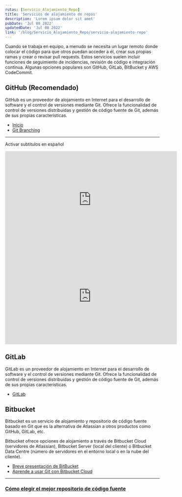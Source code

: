 ```yaml
---
rutas: [Servicio_Alojamiento_Repo]
title: 'Servicios de alojamiento de repos'
description: 'Lorem ipsum dolor sit amet'
pubDate: 'Jul 08 2022'
updatedDate: 'Jul 08 2022'
link: '/blog/Servicio_Alojamiento_Repo/servicio-alojamiento-repo'
---
```


Cuando se trabaja en equipo, a menudo se necesita un lugar remoto donde colocar el código para que otros puedan acceder a él, crear sus propias ramas y crear o revisar pull requests. Estos servicios suelen incluir funciones de seguimiento de incidencias, revisión de código e integración continua. Algunas opciones populares son GitHub, GitLab, BitBucket y AWS CodeCommit.

## GitHub (Recomendado)
GitHub es un proveedor de alojamiento en Internet para el desarrollo de software y el control de versiones mediante Git. Ofrece la funcionalidad de control de versiones distribuidas y gestión de código fuente de Git, además de sus propias características.

* [Inicio](https://docs.github.com/es/get-started/quickstart)
* [Git Branching](https://learngitbranching.js.org/?locale=es_MX)

---
Activar subtitulos en español
<iframe width="560" height="315" src="https://www.youtube.com/embed/w3jLJU7DT5E?si=G1b5BLHXkTLIQK7a" title="YouTube video player" frameborder="0" allow="accelerometer; autoplay; clipboard-write; encrypted-media; gyroscope; picture-in-picture; web-share" allowfullscreen></iframe>

<iframe width="560" height="315" src="https://www.youtube.com/embed/wpISo9TNjfU?si=64cTlt2YcqRfPAkQ" title="YouTube video player" frameborder="0" allow="accelerometer; autoplay; clipboard-write; encrypted-media; gyroscope; picture-in-picture; web-share" allowfullscreen></iframe>

## GitLab
GitLab es un proveedor de alojamiento en Internet para el desarrollo de software y el control de versiones mediante Git. Ofrece la funcionalidad de control de versiones distribuidas y gestión de código fuente de Git, además de sus propias características.

* [GitLab](https://git-scm.com/book/es/v2/Git-en-el-Servidor-GitLab)

## Bitbucket
Bitbucket es un servicio de alojamiento y repositorio de código fuente basado en Git que es la alternativa de Atlassian a otros productos como GitHub, GitLab, etc.

Bitbucket ofrece opciones de alojamiento a través de Bitbucket Cloud (servidores de Atlassian), Bitbucket Server (local del cliente) o Bitbucket Data Centre (número de servidores en el entorno local o en la nube del cliente).

* [Breve presentación de BitBucket](https://bitbucket.org/product/es/guides/getting-started/overview#a-brief-overview-of-bitbucket)
* [Aprende a usar Git con Bitbucket Cloud](https://www.atlassian.com/es/git/tutorials/learn-git-with-bitbucket-cloud)

---
### [Cómo elegir el mejor repositorio de código fuente]()

